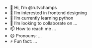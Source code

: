 - 👋 Hi, I’m @rutvchamps
- 👀 I’m interested in frontend designing 
- 🌱 I’m currently learning python 
- 💞️ I’m looking to collaborate on ...
- 📫 How to reach me ...
- 😄 Pronouns: ...
- ⚡ Fun fact: ...

<!---
rutvchamps/rutvchamps is a ✨ special ✨ repository because its `README.md` (this file) appears on your GitHub profile.
You can click the Preview link to take a look at your changes.
--->
